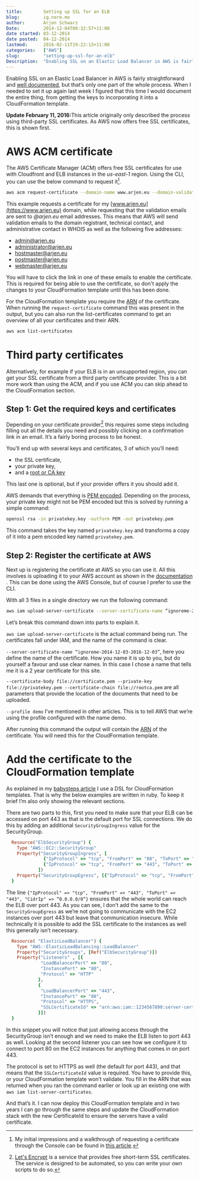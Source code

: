 ```yaml
---
title:        Setting up SSL for an ELB  
blog:         ig.nore.me  
author:       Arjen Schwarz  
Date:         2014-12-04T08:32:57+11:00  
date started: 03-12-2014  
date posted:  04-12-2014
lastmod:      2016-02-11T19:22:13+11:00
categories:   ["AWS"]
slug:         "setting-up-ssl-for-an-elb"
Description:  "Enabling SSL on an Elastic Load Balancer in AWS is fairly straightforward and well documented, but that’s only one part of the whole process. When I needed to set it up again last week I figured that this time I would document the entire thing, from getting the keys to incorporating it into a CloudFormation template."
---
```


Enabling SSL on an Elastic Load Balancer in AWS is fairly straightforward and [well documented][1], but that’s only one part of the whole process. When I needed to set it up again last week I figured that this time I would document the entire thing, from getting the keys to incorporating it into a CloudFormation template.

<div class='ignoreme-update'>
<strong>Update February 11, 2016:</strong>This article originally only described the process using third-party SSL certificates. As AWS now offers free SSL certificates, this is shown first.
</div>

# AWS ACM certificate

The AWS Certificate Manager (ACM) offers free SSL certificates for use with Cloudfront and ELB instances in the *us-east-1* region. Using the CLI, you can use the below command to request it[^acm].

```bash
aws acm request-certificate --domain-name www.arjen.eu --domain-validation-options DomainName=www.arjen.eu,ValidationDomain=arjen.eu
```

This example requests a certificate for my [www.arjen.eu](https://www.arjen.eu) domain, while requesting that the validation emails are sent to *@arjen.eu* email addresses. This means that AWS will send validation emails to the domain registrant, technical contact, and administrative contact in WHOIS as well as the following five addresses:

* admin@arjen.eu
* administrator@arjen.eu
* hostmaster@arjen.eu
* postmaster@arjen.eu
* webmaster@arjen.eu

You will have to click the link in one of these emails to enable the certificate. This is required for being able to use the certificate, so don't apply the changes to your CloudFormation template until this has been done.

For the CloudFormation template you require the [ARN][5] of the certificate. When running the `request-certificate` command this was present in the output, but you can also run the list-certificates command to get an overview of all your certificates and their ARN.

```bash
aws acm list-certificates
```

# Third party certificates

Alternatively, for example if your ELB is in an unsupported region, you can get your SSL certificate from a third party certificate provider. This is a bit more work than using the ACM, and if you use ACM you can skip ahead to the CloudFormation section.

## Step 1: Get the required keys and certificates

Depending on your certificate provider[^letsencrypt] this requires some steps including filling out all the details you need and possibly clicking on a confirmation link in an email. It’s a fairly boring process to be honest.

You’ll end up with several keys and certificates, 3 of which you’ll need:

* the SSL certificate,
* your private key,
* and a [root or CA key][3]

This last one is optional, but if your provider offers it you should add it.

AWS demands that everything is [PEM encoded][4]. Depending on the process, your private key might not be PEM encoded but this is solved by running a simple command:

```bash
openssl rsa -in privatekey.key -outform PEM -out privatekey.pem
```

This command takes the key named `privatekey.key` and transforms a copy of it into a pem encoded key named `privatekey.pem`.

## Step 2: Register the certificate at AWS

Next up is registering the certificate at AWS so you can use it. All this involves is uploading it to your AWS account as shown in the [documentation][1] . This can be done using the AWS Console, but of course I prefer to use the CLI.

With all 3 files in a single directory we run the following command:

```bash
aws iam upload-server-certificate --server-certificate-name “ignoreme-2014-12-03-2016-12-03” --certificate-body file://certificate.pem --private-key file://privatekey.pem --certificate-chain file://rootca.pem --profile demo
```

Let’s break this command down into parts to explain it.

`aws iam upload-server-certificate` is the actual command being run. The certificates fall under IAM, and the name of the command is clear.

`--server-certificate-name “ignoreme-2014-12-03-2016-12-03”`, here you define the name of the certificate. How you name it is up to you, but do yourself a favour and use clear names. In this case I chose a name that tells me it is a 2 year certificate for this site.

`--certificate-body file://certificate.pem --private-key file://privatekey.pem --certificate-chain file://rootca.pem` are all parameters that provide the location of the documents that need to be uploaded.

`--profile demo` I’ve mentioned in other articles. This is to tell AWS that we’re using the profile configured with the name demo.

After running this command the output will contain the [ARN][5] of the certificate. You will need this for the CloudFormation template.

# Add the certificate to the CloudFormation template

As explained in my [babysteps article][6] I use a DSL for CloudFormation templates. That is why the below examples are written in ruby. To keep it brief I’m also only showing the relevant sections.

There are two parts to this, first you need to make sure that your ELB can be accessed on port 443 as that is the default port for SSL connections. We do this by adding an additional `SecurityGroupIngress` value for the SecurityGroup.

```ruby
  Resource("ElbSecurityGroup") {
    Type "AWS::EC2::SecurityGroup"
    Property("SecurityGroupIngress", [
              {"IpProtocol" => "tcp", "FromPort" => "80", "ToPort" => "80", "CidrIp" => "0.0.0.0/0"},
              {"IpProtocol" => "tcp", "FromPort" => "443", "ToPort" => "443", "CidrIp" => "0.0.0.0/0"}
            ])
    Property("SecurityGroupEgress", [{"IpProtocol" => "tcp", "FromPort" => "80", "ToPort" => "80", "CidrIp" => "0.0.0.0/0"}])
  }
```

The line `{"IpProtocol" => "tcp", "FromPort" => "443", "ToPort" => "443", "CidrIp" => “0.0.0.0/0”}` ensures that the whole world can reach the ELB over port 443. As you can see, I don’t add the same to the `SecurityGroupEgress` as we’re not going to communicate with the EC2 instances over port 443 but leave that communication insecure. While technically it is possible to add the SSL certificate to the instances as well this generally isn’t necessary.

```ruby
  Resource( "ElasticLoadBalancer") {
    Type "AWS::ElasticLoadBalancing::LoadBalancer"
    Property("SecurityGroups", [Ref("ElbSecurityGroup")])
    Property("Listeners" , [{
             "LoadBalancerPort" => "80",
             "InstancePort" => "80",
             "Protocol" => "HTTP"
            },
            {
             "LoadBalancerPort" => "443",
             "InstancePort" => "80",
             "Protocol" => "HTTPS",
             "SSLCertificateId" => "arn:aws:iam::1234567890:server-certificate/ignoreme-2014-12-03-2016-12-03"
            }])
  }
```

In this snippet you will notice that just allowing access through the SecurityGroup isn’t enough and we need to make the ELB listen to port 443 as well. Looking at the second listener you can see how we configure it to connect to port 80 on the EC2 instances for anything that comes in on port 443.

The protocol is set to HTTPS as well (the default for port 443), and that means that the `SSLCertificateId` value is required. You have to provide this, or your CloudFormation template won’t validate. You fill in the ARN that was returned when you ran the command earlier or look up an existing one with `aws iam list-server-certificates`.

And that’s it. I can now deploy this CloudFormation template and in two years I can go through the same steps  and update the CloudFormation stack with the new CertificateId to ensure the servers have a valid certificate.


[1]: http://docs.aws.amazon.com/ElasticLoadBalancing/latest/DeveloperGuide/US_UpdatingLoadBalancerSSL.html
[3]: https://en.wikipedia.org/wiki/Certificate_authority
[4]: https://en.wikipedia.org/wiki/Privacy-enhanced_Electronic_Mail
[5]: http://docs.aws.amazon.com/general/latest/gr/aws-arns-and-namespaces.html
[6]: https://ig.nore.me/2014/08/the-first-babysteps-with-cloudformation/

[^acm]: My initial impressions and a walkthrough of requesting a certificate through the Console can be found in [this article](/2016/01/aws-introduces-free-ssl-certificates/).
[^letsencrypt]: [Let's Encrypt](https://letsencrypt.org) is a service that provides free short-term SSL certificates. The service is designed to be automated, so you can write your own scripts to do so.
